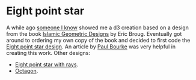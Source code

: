# Eight point star
A while ago [someone I know](https://github.com/agware) showed me a d3 creation based on a design from the book [Islamic Geometric Designs](http://www.broug.com) by Eric Broug. Eventually got around to ordering my own copy of the book and decided to first code the [Eight point star design](http://www.animatedcreations.net/d3/geometric/8_point_star.html).
An article by [Paul Bourke](http://paulbourke.net/geometry/circlesphere/) was very helpful in creating this work.
Other designs:
* [Eight point star with rays](http://www.animatedcreations.net/d3/geometric/8_point_star_rays.html).
* [Octagon](http://www.animatedcreations.net/d3/geometric/octagon.html).
